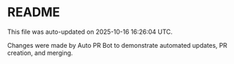 # README

This file was auto-updated on 2025-10-16 16:26:04 UTC.

Changes were made by Auto PR Bot to demonstrate automated updates, PR creation, and merging.
